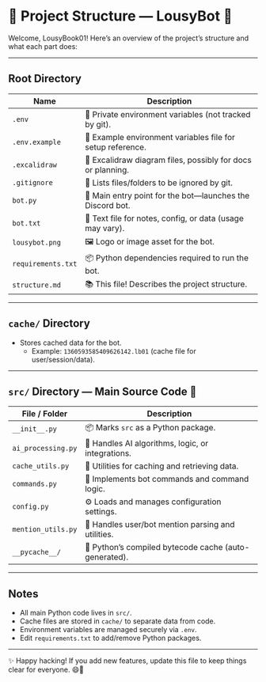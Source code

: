 # 📁 Project Structure — LousyBot 🤖

Welcome, LousyBook01! Here’s an overview of the project’s structure and what each part does:

---

## Root Directory

| Name              | Description                                                        |
|-------------------|--------------------------------------------------------------------|
| `.env`            | 🔐 Private environment variables (not tracked by git).             |
| `.env.example`    | 📝 Example environment variables file for setup reference.          |
| `.excalidraw`     | 🎨 Excalidraw diagram files, possibly for docs or planning.         |
| `.gitignore`      | 🚫 Lists files/folders to be ignored by git.                        |
| `bot.py`          | 🏁 Main entry point for the bot—launches the Discord bot.           |
| `bot.txt`         | 📄 Text file for notes, config, or data (usage may vary).           |
| `lousybot.png`    | 🖼️ Logo or image asset for the bot.                                |
| `requirements.txt`| 📦 Python dependencies required to run the bot.                     |
| `structure.md`    | 📚 This file! Describes the project structure.                      |

---

## `cache/` Directory

- Stores cached data for the bot.
  - Example: `1360593585409626142.lb01` (cache file for user/session/data).

---

## `src/` Directory — Main Source Code 🐍

| File / Folder              | Description                                             |
|----------------------------|---------------------------------------------------------|
| `__init__.py`              | 📦 Marks `src` as a Python package.                     |
| `ai_processing.py`         | 🤖 Handles AI algorithms, logic, or integrations.        |
| `cache_utils.py`           | 💾 Utilities for caching and retrieving data.            |
| `commands.py`              | 📝 Implements bot commands and command logic.            |
| `config.py`                | ⚙️ Loads and manages configuration settings.             |
| `mention_utils.py`         | 🚩 Handles user/bot mention parsing and utilities.       |
| `__pycache__/`             | 🏃 Python’s compiled bytecode cache (auto-generated).    |

---

## Notes

- All main Python code lives in `src/`.
- Cache files are stored in `cache/` to separate data from code.
- Environment variables are managed securely via `.env`.
- Edit `requirements.txt` to add/remove Python packages.

---

✨ Happy hacking! If you add new features, update this file to keep things clear for everyone. 😄🚀